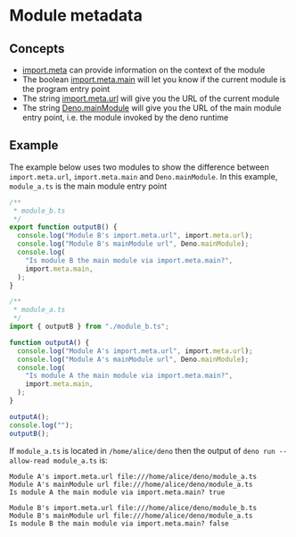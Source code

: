 <!-- L1..1
# Module metadata
-->

# Module metadata

<!-- L3..3
## Concepts
-->

## Concepts

<!-- L5..15
- [import.meta](https://developer.mozilla.org/en-US/docs/Web/JavaScript/Reference/Statements/import.meta)
  can provide information on the context of the module
- The boolean
  [import.meta.main](https://doc.deno.land/builtin/stable#ImportMeta) will let
  you know if the current module is the program entry point
- The string [import.meta.url](https://doc.deno.land/builtin/stable#ImportMeta)
  will give you the URL of the current module
- The string
  [Deno.mainModule](https://doc.deno.land/builtin/stable#Deno.mainModule) will
  give you the URL of the main module entry point, i.e. the module invoked by
  the deno runtime
-->

- [import.meta](https://developer.mozilla.org/en-US/docs/Web/JavaScript/Reference/Statements/import.meta)
  can provide information on the context of the module
- The boolean
  [import.meta.main](https://doc.deno.land/builtin/stable#ImportMeta) will let
  you know if the current module is the program entry point
- The string [import.meta.url](https://doc.deno.land/builtin/stable#ImportMeta)
  will give you the URL of the current module
- The string
  [Deno.mainModule](https://doc.deno.land/builtin/stable#Deno.mainModule) will
  give you the URL of the main module entry point, i.e. the module invoked by
  the deno runtime

<!-- L17..17
## Example
-->

## Example

<!-- L19..21
The example below uses two modules to show the difference between
`import.meta.url`, `import.meta.main` and `Deno.mainModule`. In this example,
`module_a.ts` is the main module entry point
-->

The example below uses two modules to show the difference between
`import.meta.url`, `import.meta.main` and `Deno.mainModule`. In this example,
`module_a.ts` is the main module entry point

<!-- L23..35
```ts
/**
 * module_b.ts
 */
export function outputB() {
  console.log("Module B's import.meta.url", import.meta.url);
  console.log("Module B's mainModule url", Deno.mainModule);
  console.log(
    "Is module B the main module via import.meta.main?",
    import.meta.main,
  );
}
```
-->

```ts
/**
 * module_b.ts
 */
export function outputB() {
  console.log("Module B's import.meta.url", import.meta.url);
  console.log("Module B's mainModule url", Deno.mainModule);
  console.log(
    "Is module B the main module via import.meta.main?",
    import.meta.main,
  );
}
```

<!-- L37..55
```ts
/**
 * module_a.ts
 */
import { outputB } from "./module_b.ts";

function outputA() {
  console.log("Module A's import.meta.url", import.meta.url);
  console.log("Module A's mainModule url", Deno.mainModule);
  console.log(
    "Is module A the main module via import.meta.main?",
    import.meta.main,
  );
}

outputA();
console.log("");
outputB();
```
-->

```ts
/**
 * module_a.ts
 */
import { outputB } from "./module_b.ts";

function outputA() {
  console.log("Module A's import.meta.url", import.meta.url);
  console.log("Module A's mainModule url", Deno.mainModule);
  console.log(
    "Is module A the main module via import.meta.main?",
    import.meta.main,
  );
}

outputA();
console.log("");
outputB();
```

<!-- L57..58
If `module_a.ts` is located in `/home/alice/deno` then the output of
`deno run --allow-read module_a.ts` is:
-->

If `module_a.ts` is located in `/home/alice/deno` then the output of
`deno run --allow-read module_a.ts` is:

<!-- L60..68
```
Module A's import.meta.url file:///home/alice/deno/module_a.ts
Module A's mainModule url file:///home/alice/deno/module_a.ts
Is module A the main module via import.meta.main? true

Module B's import.meta.url file:///home/alice/deno/module_b.ts
Module B's mainModule url file:///home/alice/deno/module_a.ts
Is module B the main module via import.meta.main? false
```
-->

```
Module A's import.meta.url file:///home/alice/deno/module_a.ts
Module A's mainModule url file:///home/alice/deno/module_a.ts
Is module A the main module via import.meta.main? true

Module B's import.meta.url file:///home/alice/deno/module_b.ts
Module B's mainModule url file:///home/alice/deno/module_a.ts
Is module B the main module via import.meta.main? false
```
